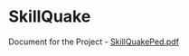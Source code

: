 # SkillQuake
Document for the Project - [SkillQuakePed.pdf](https://github.com/user-attachments/files/21050473/SkillQuakePed.pdf)
